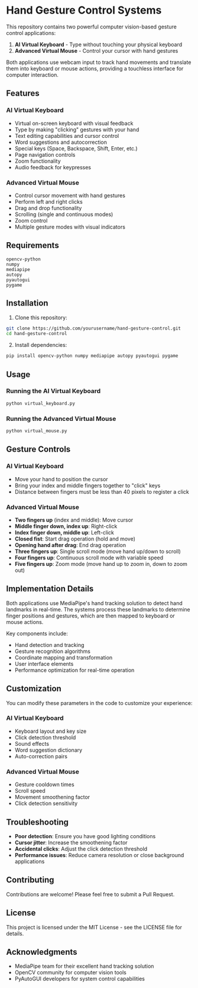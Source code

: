 # Hand Gesture Control Systems

This repository contains two powerful computer vision-based gesture control applications:

1. **AI Virtual Keyboard** - Type without touching your physical keyboard
2. **Advanced Virtual Mouse** - Control your cursor with hand gestures

Both applications use webcam input to track hand movements and translate them into keyboard or mouse actions, providing a touchless interface for computer interaction.

## Features

### AI Virtual Keyboard
- Virtual on-screen keyboard with visual feedback
- Type by making "clicking" gestures with your hand
- Text editing capabilities and cursor control
- Word suggestions and autocorrection
- Special keys (Space, Backspace, Shift, Enter, etc.)
- Page navigation controls
- Zoom functionality
- Audio feedback for keypresses

### Advanced Virtual Mouse
- Control cursor movement with hand gestures
- Perform left and right clicks
- Drag and drop functionality
- Scrolling (single and continuous modes)
- Zoom control
- Multiple gesture modes with visual indicators

## Requirements

```
opencv-python
numpy
mediapipe
autopy
pyautogui
pygame
```

## Installation

1. Clone this repository:
```bash
git clone https://github.com/yourusername/hand-gesture-control.git
cd hand-gesture-control
```

2. Install dependencies:
```bash
pip install opencv-python numpy mediapipe autopy pyautogui pygame
```

## Usage

### Running the AI Virtual Keyboard
```bash
python virtual_keyboard.py
```

### Running the Advanced Virtual Mouse
```bash
python virtual_mouse.py
```

## Gesture Controls

### AI Virtual Keyboard
- Move your hand to position the cursor
- Bring your index and middle fingers together to "click" keys
- Distance between fingers must be less than 40 pixels to register a click

### Advanced Virtual Mouse
- **Two fingers up** (index and middle): Move cursor
- **Middle finger down, index up**: Right-click
- **Index finger down, middle up**: Left-click
- **Closed fist**: Start drag operation (hold and move)
- **Opening hand after drag**: End drag operation
- **Three fingers up**: Single scroll mode (move hand up/down to scroll)
- **Four fingers up**: Continuous scroll mode with variable speed
- **Five fingers up**: Zoom mode (move hand up to zoom in, down to zoom out)

## Implementation Details

Both applications use MediaPipe's hand tracking solution to detect hand landmarks in real-time. The systems process these landmarks to determine finger positions and gestures, which are then mapped to keyboard or mouse actions.

Key components include:
- Hand detection and tracking
- Gesture recognition algorithms
- Coordinate mapping and transformation
- User interface elements
- Performance optimization for real-time operation

## Customization

You can modify these parameters in the code to customize your experience:

### AI Virtual Keyboard
- Keyboard layout and key size
- Click detection threshold
- Sound effects
- Word suggestion dictionary
- Auto-correction pairs

### Advanced Virtual Mouse
- Gesture cooldown times
- Scroll speed
- Movement smoothening factor
- Click detection sensitivity

## Troubleshooting

- **Poor detection**: Ensure you have good lighting conditions
- **Cursor jitter**: Increase the smoothening factor
- **Accidental clicks**: Adjust the click detection threshold
- **Performance issues**: Reduce camera resolution or close background applications

## Contributing

Contributions are welcome! Please feel free to submit a Pull Request.

## License

This project is licensed under the MIT License - see the LICENSE file for details.

## Acknowledgments

- MediaPipe team for their excellent hand tracking solution
- OpenCV community for computer vision tools
- PyAutoGUI developers for system control capabilities
